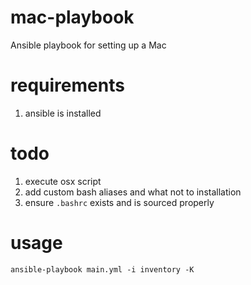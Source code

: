 # mac-playbook
Ansible playbook for setting up a Mac

# requirements
1. ansible is installed

# todo

1. execute osx script
1. add custom bash aliases and what not to installation
1. ensure `.bashrc` exists and is sourced properly

# usage
`ansible-playbook main.yml -i inventory -K`
